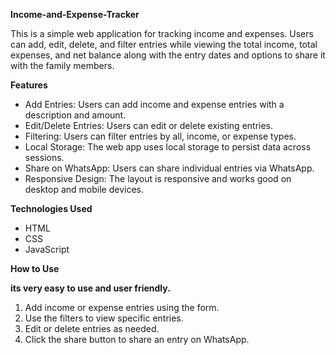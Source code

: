 **Income-and-Expense-Tracker**

This is a simple web application for tracking income and expenses. Users can add, edit, delete, and filter entries while viewing the total income, total expenses, and net balance along with the entry dates and options to share it with the family members.

**Features**

* Add Entries: Users can add income and expense entries with a description and amount.
* Edit/Delete Entries: Users can edit or delete existing entries.
* Filtering: Users can filter entries by all, income, or expense types.
* Local Storage: The web app uses local storage to persist data across sessions.
* Share on WhatsApp: Users can share individual entries via WhatsApp.
* Responsive Design: The layout is responsive and works good on desktop and mobile devices.

**Technologies Used**

- HTML
- CSS
- JavaScript

**How to Use**

**its very easy to use and user friendly.**

1. Add income or expense entries using the form.
2. Use the filters to view specific entries.
3. Edit or delete entries as needed.
4. Click the share button to share an entry on WhatsApp.
